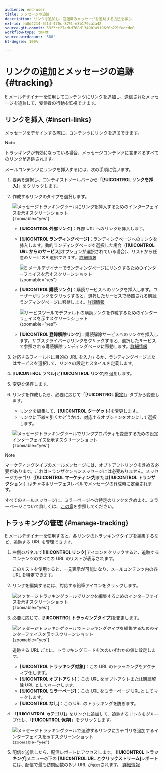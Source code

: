 ```yaml
---
audience: end-user
title: メッセージの追跡
description: リンクを追加し、送信済みメッセージを追跡する方法を学ぶ
exl-id: ea0d4214-5f14-470c-8791-e8b179ca3a42
source-git-commit: 53f3cc27ed6d768d134902a9196f0b221fedcde0
workflow-type: tm+mt
source-wordcount: '568'
ht-degree: 100%

---
```


# リンクの追加とメッセージの追跡 {#tracking}

E メールデザイナーを使用してコンテンツにリンクを追加し、送信されたメッセージを追跡して、受信者の行動を監視できます。

## リンクを挿入 {#insert-links}

メッセージをデザインする際に、コンテンツにリンクを追加できます。

>[!NOTE]
>
>トラッキングが有効になっている場合、メッセージコンテンツに含まれるすべてのリンクが追跡されます。

メールコンテンツにリンクを挿入するには、次の手順に従います。

1. 要素を選択し、コンテキストツールバーから「**[!UICONTROL リンクを挿入]**」をクリックします。

1. 作成するリンクのタイプを選択します。

   ![メッセージトラッキングツールにリンクを挿入するためのインターフェイスを示すスクリーンショット](assets/message-tracking-insert-link.png){zoomable="yes"}

   * **[!UICONTROL 外部リンク]**：外部 URL へのリンクを挿入します。

   * **[!UICONTROL ランディングページ]**：ランディングページへのリンクを挿入します。動的ランディングページを選択した場合（**[!UICONTROL URL からのサービス]**&#x200B;オプションが選択されている場合）、リストから任意のサービスを選択できます。[詳細情報](../landing-pages/create-lp.md#define-actions-on-form-submission)

     ![E メールデザイナーでランディングページにリンクするためのインターフェイスを示すスクリーンショット](assets/email-link-to-landing-page.png){zoomable="yes"}

   * **[!UICONTROL 購読リンク]**：購読サービスへのリンクを挿入します。ユーザーがリンクをクリックすると、選択したサービスで参照される購読ランディングページに移動します。[詳細情報](../audience/manage-services.md#create-service)

     ![サービスツールでデフォルトの購読リンクを作成するためのインターフェイスを示すスクリーンショット](assets/service-create-default-lp-link.png){zoomable="yes"}

   * **[!UICONTROL 登録解除リンク]**：購読解除サービスへのリンクを挿入します。サブスクライバーがリンクをクリックすると、選択したサービスで参照される購読解除ランディングページに移動します。[詳細情報](../audience/manage-services.md#create-service)

   <!--* **[!UICONTROL Mirror page]**: Add a link to display the email content in a web browser. [Learn more]-->

1. 対応するフィールドに目的の URL を入力するか、ランディングページまたはサービスを選択して、リンクの設定とスタイルを定義します。

1. **[!UICONTROL ラベル]**&#x200B;と&#x200B;**[!UICONTROL リンク]**&#x200B;を追加します。

1. 変更を保存します。

1. リンクを作成したら、必要に応じて「**[!UICONTROL 設定]**」タブから変更します。

   * リンクを編集して、**[!UICONTROL ターゲット]**&#x200B;を変更します。
   * リンクに下線を引くかどうかは、対応するオプションをオンにして選択します。

   ![メッセージトラッキングツールでリンクプロパティを変更するための設定インターフェイスを示すスクリーンショット](assets/message-tracking-link-settings.png){zoomable="yes"}

>[!NOTE]
>
>マーケティングタイプのメールメッセージには、オプトアウトリンクを含める必要があります。これはトランザクションメッセージには必要ありません。メッセージカテゴリ（**[!UICONTROL マーケティング]**&#x200B;または&#x200B;**[!UICONTROL トランザクション]**）はチャネルサーフェスレベルでメッセージの作成時に定義されます。

すべてのメールメッセージに、ミラーページへの特定のリンクを含めます。ミラーページについて詳しくは、[この節](mirror-page.md)を参照してください。

## トラッキングの管理 {#manage-tracking}

[E メールデザイナー](create-email-content.md)を使用すると、各リンクのトラッキングタイプを編集するなど、追跡する URL を管理できます。

1. 左側のパネルで&#x200B;**[!UICONTROL リンク]**&#x200B;アイコンをクリックすると、追跡するコンテンツのすべての URL のリストが表示されます。

   このリストを使用すると、一元表示が可能になり、メールコンテンツ内の各 URL を特定できます。

1. リンクを編集するには、対応する鉛筆アイコンをクリックします。

   ![メッセージトラッキングツールでリンクを編集するためのインターフェイスを示すスクリーンショット](assets/message-tracking-edit-links.png){zoomable="yes"}

1. 必要に応じて、**[!UICONTROL トラッキングタイプ]**&#x200B;を変更します。

   ![メッセージトラッキングツールでトラッキングタイプを編集するためのインターフェイスを示すスクリーンショット](assets/message-tracking-edit-a-link.png){zoomable="yes"}

   追跡する URL ごとに、トラッキングモードを次のいずれかの値に設定します。

   * **[!UICONTROL トラッキング対象]**：この URL のトラッキングをアクティブ化します。
   * **[!UICONTROL オプトアウト]**：この URL をオプトアウトまたは購読解除 URL としてマークします。
   * **[!UICONTROL ミラーページ]**：この URL をミラーページ URL としてマークします。
   * **[!UICONTROL なし]**：この URL のトラッキングを防ぎます。<!--This information is saved: if the URL appears again in a future message, its tracking is automatically deactivated.-->

1. 「**[!UICONTROL カテゴリ]**」をリンクに追加して、追跡するリンクをグループ化し、「**[!UICONTROL 保存]**」をクリックします。

   ![メッセージトラッキングツールで追跡するリンクにカテゴリを追加するインターフェイスを示すスクリーンショット](assets/message-tracking-edit-a-link_2.png){zoomable="yes"}

1. 配信を送信したら、配信レポートにアクセスします。 **[!UICONTROL トラッキング]**&#x200B;メニューの下の **[!UICONTROL URL とクリックストリーム]**&#x200B;レポートには、配信で最も訪問回数の多い URL が表示されます。 [詳細情報](../reporting/gs-reports.md)